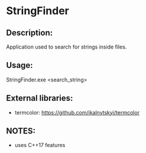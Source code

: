 # StringFinder

## Description:
Application used to search for strings inside files.

## Usage:
StringFinder.exe <path> <search_string>

## External libraries:
- termcolor: https://github.com/ikalnytskyi/termcolor

## NOTES:
- uses C++17 features